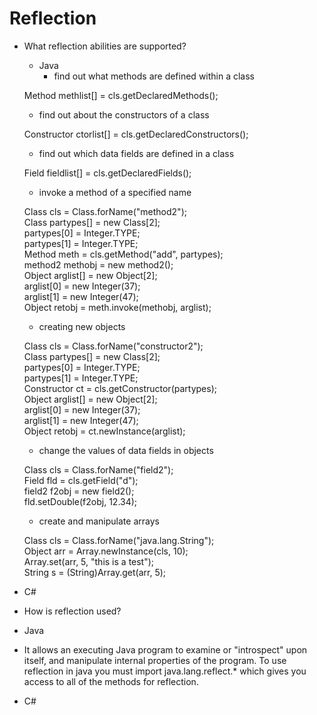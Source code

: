 # Reflection
* What reflection abilities are supported?
  - Java
    * find out what methods are defined within a class
  
  Method methlist[]  = cls.getDeclaredMethods();
  
  * find out about the constructors of a class
  
  Constructor ctorlist[] = cls.getDeclaredConstructors();
  
  * find out which data fields are defined in a class
  
  Field fieldlist[] = cls.getDeclaredFields();
  
  * invoke a method of a specified name
  
  Class cls = Class.forName("method2");  
  Class partypes[] = new Class[2];  
  partypes[0] = Integer.TYPE;  
  partypes[1] = Integer.TYPE;  
  Method meth = cls.getMethod("add", partypes);  
  method2 methobj = new method2();  
  Object arglist[] = new Object[2];  
  arglist[0] = new Integer(37);  
  arglist[1] = new Integer(47);  
  Object retobj = meth.invoke(methobj, arglist);
  
  * creating new objects
  
  Class cls = Class.forName("constructor2");  
  Class partypes[] = new Class[2];  
  partypes[0] = Integer.TYPE;  
  partypes[1] = Integer.TYPE;  
  Constructor ct = cls.getConstructor(partypes);  
  Object arglist[] = new Object[2];  
  arglist[0] = new Integer(37);  
  arglist[1] = new Integer(47);  
  Object retobj = ct.newInstance(arglist);  
  
  * change the values of data fields in objects
  
  Class cls = Class.forName("field2");  
  Field fld = cls.getField("d");  
  field2 f2obj = new field2();  
  fld.setDouble(f2obj, 12.34);   
            
  * create and manipulate arrays
  
  Class cls = Class.forName("java.lang.String");  
  Object arr = Array.newInstance(cls, 10);  
  Array.set(arr, 5, "this is a test");  
  String s = (String)Array.get(arr, 5);  
  
 - C#
* How is reflection used?
 - Java
  * It allows an executing Java program to examine or "introspect" upon itself, and manipulate internal properties of the program. To use reflection in java you must import java.lang.reflect.* which gives you access to all of the methods for reflection.
 - C#
